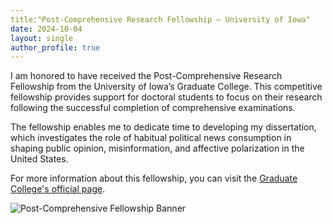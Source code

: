 ```yaml
---
title:"Post-Comprehensive Research Fellowship – University of Iowa"
date: 2024-10-04
layout: single
author_profile: true
---
```


I am honored to have received the Post-Comprehensive Research Fellowship from the University of Iowa’s Graduate College. This competitive fellowship provides support for doctoral students to focus on their research following the successful completion of comprehensive examinations.

The fellowship enables me to dedicate time to developing my dissertation, which investigates the role of habitual political news consumption in shaping public opinion, misinformation, and affective polarization in the United States.

For more information about this fellowship, you can visit the [Graduate College's official page](https://grad.uiowa.edu/funding/fellowships/post-comp).

![Post-Comprehensive Fellowship Banner](https://grad.uiowa.edu/sites/grad.uiowa.edu/files/styles/large/public/fellowshipsbanner_0.png)
